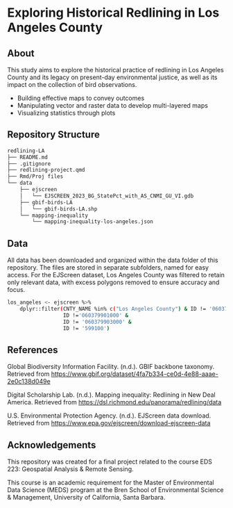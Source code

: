 # Exploring Historical Redlining in Los Angeles County

## About

This study aims to explore the historical practice of redlining in Los Angeles County and its legacy on present-day environmental justice, as well as its impact on the collection of bird observations.
- Building effective maps to convey outcomes   
- Manipulating vector and raster data to develop multi-layered maps 
- Visualizing statistics through plots

## Repository Structure

```bash
redlining-LA
├── README.md
├── .gitignore
├── redlining-project.qmd
├── Rmd/Proj files
└── data
    ├── ejscreen
    │   └── EJSCREEN_2023_BG_StatePct_with_AS_CNMI_GU_VI.gdb
    ├── gbif-birds-LA
    │   └── gbif-birds-LA.shp
    └── mapping-inequality
        └── mapping-inequality-los-angeles.json
```

## Data

All data has been downloaded and organized within the data folder of this repository. The files are stored in separate subfolders, named for easy access. For the EJScreen dataset, Los Angeles County was filtered to retain only relevant data, with excess polygons removed to ensure accuracy and focus.

```bash
los_angeles <- ejscreen %>%
    dplyr::filter(CNTY_NAME %in% c("Los Angeles County") & ID != '060379902000' &
                  ID !='060379901000' &
                  ID != '060379903000' &
                  ID != '599100')
```

## References

Global Biodiversity Information Facility. (n.d.). GBIF backbone taxonomy. Retrieved from https://www.gbif.org/dataset/4fa7b334-ce0d-4e88-aaae-2e0c138d049e

Digital Scholarship Lab. (n.d.). Mapping inequality: Redlining in New Deal America. Retrieved from https://dsl.richmond.edu/panorama/redlining/data

U.S. Environmental Protection Agency. (n.d.). EJScreen data download. Retrieved from https://www.epa.gov/ejscreen/download-ejscreen-data

## Acknowledgements

This repository was created for a final project related to the course EDS 223: Geospatial Analysis & Remote Sensing.

This course is an academic requirement for the Master of Environmental Data Science (MEDS) program at the Bren School of Environmental Science & Management, University of California, Santa Barbara.
